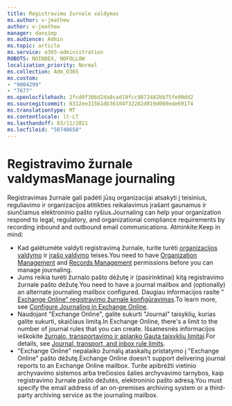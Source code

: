 ```yaml
---
title: Registravimo žurnale valdymas
ms.author: v-jmathew
author: v-jmathew
manager: dansimp
ms.audience: Admin
ms.topic: article
ms.service: o365-administration
ROBOTS: NOINDEX, NOFOLLOW
localization_priority: Normal
ms.collection: Adm_O365
ms.custom:
- "9004299"
- "7677"
ms.openlocfilehash: 2fcd0f386d2da8cad19fcc9872482bb75fe00dd2
ms.sourcegitcommit: 6312ee31561db36104f32282d019d069ede69174
ms.translationtype: MT
ms.contentlocale: lt-LT
ms.lasthandoff: 03/11/2021
ms.locfileid: "50748658"
---
```

# <a name="manage-journaling"></a><span data-ttu-id="a7052-102">Registravimo žurnale valdymas</span><span class="sxs-lookup"><span data-stu-id="a7052-102">Manage journaling</span></span>

<span data-ttu-id="a7052-103">Registravimas žurnale gali padėti jūsų organizacijai atsakyti į teisinius, reguliavimo ir organizacijos atitikties reikalavimus įrašant gaunamus ir siunčiamus elektroninio pašto ryšius.</span><span class="sxs-lookup"><span data-stu-id="a7052-103">Journaling can help your organization respond to legal, regulatory, and organizational compliance requirements by recording inbound and outbound email communications.</span></span> <span data-ttu-id="a7052-104">Atminkite:</span><span class="sxs-lookup"><span data-stu-id="a7052-104">Keep in mind:</span></span>

* <span data-ttu-id="a7052-105">Kad galėtumėte valdyti registravimą žurnale, turite turėti [organizacijos valdymo](https://go.microsoft.com/fwlink/?linkid=2115259) ir [įrašo valdymo](https://go.microsoft.com/fwlink/?linkid=2115469) teises.</span><span class="sxs-lookup"><span data-stu-id="a7052-105">You need to have [Organization Management](https://go.microsoft.com/fwlink/?linkid=2115259) and [Records Management](https://go.microsoft.com/fwlink/?linkid=2115469) permissions before you can manage journaling.</span></span>
* <span data-ttu-id="a7052-106">Jums reikia turėti žurnalo pašto dėžutę ir (pasirinktinai) kitą registravimo žurnale pašto dėžutę.</span><span class="sxs-lookup"><span data-stu-id="a7052-106">You need to have a journal mailbox and (optionally) an alternate journaling mailbox configured.</span></span> <span data-ttu-id="a7052-107">Daugiau informacijos rasite " [Exchange Online" registravimo žurnale konfigūravimas](https://go.microsoft.com/fwlink/?linkid=2115260).</span><span class="sxs-lookup"><span data-stu-id="a7052-107">To learn more, see [Configure Journaling in Exchange Online](https://go.microsoft.com/fwlink/?linkid=2115260).</span></span>
* <span data-ttu-id="a7052-108">Naudojant "Exchange Online", galite sukurti "Journal" taisyklių, kurias galite sukurti, skaičiaus limitą.</span><span class="sxs-lookup"><span data-stu-id="a7052-108">In Exchange Online, there's a limit to the number of journal rules that you can create.</span></span> <span data-ttu-id="a7052-109">Išsamesnės informacijos ieškokite [žurnalo, transportavimo ir aplanko Gauta taisyklių limitai](https://go.microsoft.com/fwlink/?linkid=2115261).</span><span class="sxs-lookup"><span data-stu-id="a7052-109">For details, see [Journal, transport, and inbox rule limits](https://go.microsoft.com/fwlink/?linkid=2115261).</span></span>
* <span data-ttu-id="a7052-110">"Exchange Online" nepalaiko žurnalų ataskaitų pristatymo į "Exchange Online" pašto dėžutę.</span><span class="sxs-lookup"><span data-stu-id="a7052-110">Exchange Online doesn't support delivering journal reports to an Exchange Online mailbox.</span></span> <span data-ttu-id="a7052-111">Turite apibrėžti vietinio archyvavimo sistemos arba trečiosios šalies archyvavimo tarnybos, kaip registravimo žurnale pašto dėžutės, elektroninio pašto adresą.</span><span class="sxs-lookup"><span data-stu-id="a7052-111">You must specify the email address of an on-premises archiving system or a third-party archiving service as the journaling mailbox.</span></span>
